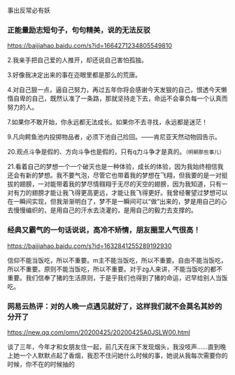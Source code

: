 事出反常必有妖

### 正能量励志短句子，句句精美，说的无法反驳
https://baijiahao.baidu.com/s?id=1664271234805549810

2.我亲手把自己爱的人推开，却还说自己害怕孤独。

3.好像我决定出来的事在迩眼里都是那么的荒唐。

4.对自己狠一点，逼自己努力，再过五年你将会感谢今天发狠的自己，恨透今天懒惰自卑的自己，既然认准了一条路，那就坚持走下去，命运不会辜负每一个认真而努力的人。

7.如果你不敢开始，你永远都无法成长。如果你不去寻找，永远都是迷茫！

9.凡向鳄鱼池内投掷物品者，必须下池自己捡回。――肯尼亚天然动物园告示。

20.观点斗争是假的、方向斗争也是假的，只有q力斗争才是真的。`（明朝那些事儿）`

21.看着自己的梦想一个一个破灭也是一种体验，成长的体验，因为我始终相信我还会有新的梦想。我不要气泡，尽管它也带着我的梦想在飞翔，但我要的是一对挺拔的翅膀，一对能带着我的梦尽情翱翔于无尽的天空的翅膀，因为我知道，只有一对有力的翅膀才能让我飞得更高更远，才能让我飞得更好。我曾经奢望过梦想可以在一瞬间实现，但我渐渐明白了，梦不是一瞬间可以“做”出来的，梦是用自己的心去慢慢编织的，是用自己的汗水去浇灌的，是用自己的毅力去支撑的。

### 经典又霸气的一句话说说，高冷不矫情，朋友圈里人气很高！
https://baijiahao.baidu.com/s?id=1632841255289192930

信仰不能当饭吃，所以不重要。m主不能当饭吃，所以不重要。自由不能当饭吃，所以不重要。原则不能当饭吃，所以不重要。对于zg人来讲，不能当饭吃的都不重要。我们信奉了猪的生活原则，于是乎我们也得到了猪的命运，迟早给别人当饭吃。

### 网易云热评：对的人晚一点遇见就好了，这样我们就不会莫名其妙的分开了
https://new.qq.com/omn/20200425/20200425A0JSLW00.html

谈了三年，今年才和女朋友住一起，前几天在床下发现烟头，我没吱声……直到晚上她一个人默默点起了香烟，我忍不住问她什么时候的事，她说从我每次需要你的时候，你不在的时候抽的
